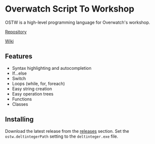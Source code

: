 # Overwatch Script To Workshop

OSTW is a high-level programming language for Overwatch's workshop.

[Repository](https://github.com/ItsDeltin/Overwatch-Script-To-Workshop)

[Wiki](https://github.com/ItsDeltin/Overwatch-Script-To-Workshop/wiki)

## Features

- Syntax highlighting and autocompletion
- If...else
- Switch
- Loops (while, for, foreach)
- Easy string creation
- Easy operation trees
- Functions
- Classes

## Installing

Download the latest release from the [releases](https://github.com/ItsDeltin/Overwatch-Script-To-Workshop/releases) section. Set the `ostw.deltintegerPath` setting to the `deltinteger.exe` file.
